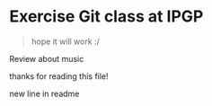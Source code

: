 # Exercise Git class at IPGP

> hope it will work :/

Review about music

thanks for reading this file!

new line in readme
